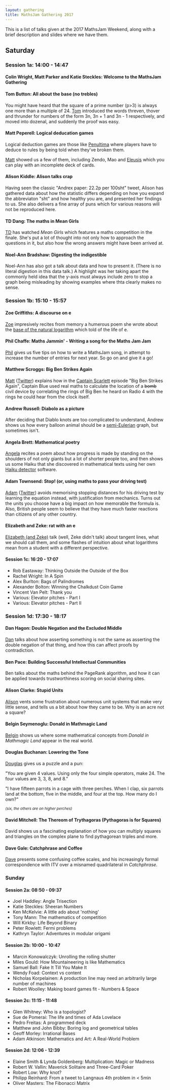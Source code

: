 ```yaml
---
layout: gathering
title: MathsJam Gathering 2017
---
```

	
This is a list of talks given at the 2017 MathsJam Weekend, along with a brief description and slides where we have them.


## Saturday
### Session 1a: 14:00 - 14:47

#### Colin Wright, Matt Parker and Katie Steckles: Welcome to the MathsJam Gathering

#### Tom Button: All about the base (no trebles)

You might have heard that the square of a prime number (p>3) is always one more than a multiple of 24. [Tom](http://twitter.com/tombutton) introduced the words threven, thover and thrunder for numbers of the form 3n, 3n + 1 and 3n - 1 respectively, and moved into dozenal, and suddenly the proof was easy.

<!--
How introducing a change of base and some new terminology can make the proof of an interesting result a bit more straightforward.

- [Someone's slides (PPT)]({{site.url}}/assets/talks/2017/SomebodySomething-Talktitle.ppt)
- [Someone's slides (PDF)]({{site.url}}/assets/talks/2017/SomebodySomething-Talktitle.pdf)
- [A link to a wikipedia page](http://en.wiki.org/thing)
-->

#### Matt Peperell: Logical deducation games

Logical deduction games are those like [Penultima](https://boardgamegeek.com/boardgame/118656/penultima) where players have to deduce to rules by being told when they've broken them.

[Matt](http://twitter.com/mattpep) showed us a few of them, including Zendo, Mao and [Eleusis](https://en.wikipedia.org/wiki/Eleusis_%28card_game%29) which you can play with an incomplete deck of cards. 

#### Alison Kiddle: Alison talks crap

Having seen the classic "Andrex paper: 22.2p per 100sht" tweet, Alison has gathered data about how the statistic differs depending on how you expand the abbreviaton "sht" and how healthy you are, and presented her findings to us. She also delivers a fine array of puns which for various reasons will not be reproduced here.

#### TD Dang: The maths in Mean Girls

[TD](twitter.com/televisionduck) has watched _Mean Girls_ which features a maths competition in the finale. She's put a lot of thought into not only how to approach the questions in it, but also how the wrong answers might have been arrived at.

#### Noel-Ann Bradshaw: Digesting the indigestible

Noel-Ann has also got a talk about data and how to present it. (There is no literal digestion in this data talk.) A highlight was her taking apart the commonly held idea that the y-axis must always include zero to stop a graph being misleading by showing examples where thta clearly makes no sense.



### Session 1b: 15:10 - 15:57

#### Zoe Griffiths: A discourse on e

[Zoe](https://twitter.com/zoelgriffiths) impresively recites from memory a humerous poem she wrote about the [base of the natural logarithm](https://en.wikipedia.org/wiki/E_(mathematical_constant)) which told of the life of e.

#### Phil Chaffe: Maths Jammin' - Writing a song for the Maths Jam Jam

[Phil](https://twitter.com/philsmaths) gives us five tips on how to write a MathsJam song, in attempt to increase the number of entries for next year. So go on and give it a go!

#### Matthew Scroggs: Big Ben Strikes Again

[Matt](http://mscroggs.co.uk/) ([Twitter](https://twitter.com/mscroggs)) explains how in the [Captain Scarlett](https://en.wikipedia.org/wiki/Captain_Scarlett) episode "Big Ben Strikes Again", Captain Blue used real maths to calculate the location of a ~~bomb~~ civil device by correlating the rings of Big Ben he heard on Radio 4 with the rings he could hear from the clock itself.

#### Andrew Russell: Diabolo as a picture

After deciding that Diablo knots are too complicated to understand, Andrew shows us how every balloon animal should be a [semi-Eulerian](http://mathonline.wikidot.com/eulerian-graphs-and-semi-eulerian-graphs#toc3) graph, but sometimes isn't.

#### Angela Brett: Mathematical poetry

[Angela](angelastic.com) recites a poem about how progress is made by standing on the shoulders of not only giants but a lot of shorter people too, and then shows us some Haiku that she discovered in mathematical texts using her own [Haiku detector](https://spondeesoftware.wordpress.com/apps/haiku-detector) software.

#### Adam Townsend: Stop! (or, using maths to pass your driving test)

[Adam](adamtownsend.com) ([Twitter](https://twitter.com/pecnut)) avoids memorising stopping distances for his driving test by learning the equation instead, with justification from mechanics. Turns out the units you choose have a big impact on how memorable the formula is. Also, British people seem to believe that they have much faster reactions than citizens of any other country.

#### Elizabeth and Zeke: rat with an e

[Elizabeth (and Zeke)](https://twitter.com/RealityMinus3) talk (well, Zeke didn't talk) about tangent lines, what we should call them, and some flashes of intuition about what logarithms mean from a student with a different perspective.


#### Session 1c: 16:20 - 17:07

- Rob Eastaway: Thinking Outside the Outside of the Box
- Rachel Wright: In A Spin
- Alex Burlton: Bags of Palindromes
- Alexander Bolton: Winning the Chalkdust Coin Game
- Vincent Van Pelt: Thank you
- Various: Elevator pitches - Part I
- Various: Elevator pitches - Part II

### Session 1d: 17:30 - 18:17

#### Dan Hagon: Double Negation and the Excluded Middle

[Dan](https://twitter.com/axiomsofchoice) talks about how asserting something is not the same as asserting the double negation of that thing, and how this can affect proofs by contradiction.

#### Ben Pace: Building Successful Intellectual Communities

Ben talks about the maths behind the PageRank algorithm, and how it can be applied towards trustworthiness scoring on social sharing sites.

#### Alison Clarke: Stupid Units

[Alison](https://twitter.com/aaclarke4) vents some frustration about numerous unit systems that make very little sense, and tells us a bit about how they came to be. Why is an acre not a square?

#### Belgin Seymenoglu: Donald in Mathmagic Land

[Belgin](https://twitter.com/smokyfurby) shows us where some mathematical concepts from _Donald in Mathmagic Land_ appear in the real world.

#### Douglas Buchanan: Lowering the Tone

[Douglas](https://twitter.com/dcbeagle1) gives us a puzzle and a pun:

"You are given 4 values. Using only the four simple operators, make 24. The four values are 3, 3, 8, and 8."

"I have fifteen parrots in a cage with three perches. When I clap, six parrots land at the bottom, five in the middle, and four at the top. How many do I own?"

<small>*(six, the others are on higher perches)*</small>

#### David Mitchell: The Thereom of Trythagoras (Pythagoras is for Squares)

David shows us a fascinating explanation of how you can multiply squares and triangles on the complex plane to find pythagorean triples and more.

#### Dave Gale: Catchphrase and Coffee

[Dave](https://twitter.com/reflectivemaths) presents some confusing coffee scales, and his increasingly formal correspondence with ITV over a misnamed quadrilateral in _Catchphrase_.

### Sunday
#### Session 2a: 08:50 - 09:37

- Joel Haddley: Angle Trisection
- Katie Steckles: Sheeran Numbers
- Ken McKelvie: A little ado about 'nothing'
- Tony Mann: The mathematics of competition
- Will Kirkby: Life Beyond Binary
- Peter Rowlett: Fermi problems
- Kathryn Taylor: Adventures in modular origami

#### Session 2b: 10:00 - 10:47

- Marcin Konowalczyk: Unrolling the rolling shutter
- Miles Gould: How Mountaineering is like Mathematics
- Samuel Ball: Fake It Till You Make It
- Wendy Foad: Context vs content
- Nicholas Korpelainen: A production line may need an arbitrarily large number of machines
- Robert Woolley: Making board games fit - Numbers & Space

#### Session 2c: 11:15 - 11:48

- Glen Whitney: Who is a topologist?
- Sue de Pomerai: The life and times of Ada Lovelace
- Pedro Freitas: A programmed deck
- Matthew and John Bibby: Boring log and geometrical tables
- Geoff Morley: Irrational Bases
- Adam Atkinson: Mathematics and Art: A Real-World Problem

#### Session 2d: 12:06 - 12:39

- Elaine Smith & Lynda Goldenberg: Multiplication: Magic or Madness
- Robert W. Vallin: Maverick Solitaire and Three-Card Poker
- Robert Low: Why knot?
- Philipp Reinhard: From a tweet to Langnaus 4th problem in < 5min
- Oliver Masters: The Fibonacci Matrix
